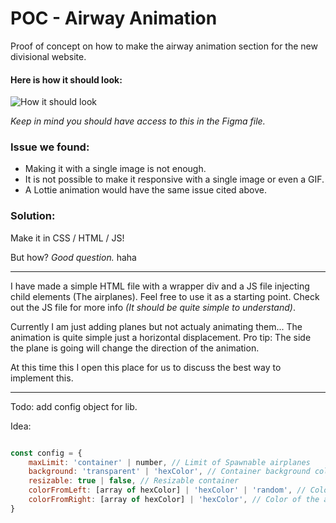 # POC - Airway Animation

Proof of concept on how to make the airway animation section for the new divisional website.

#### Here is how it should look:

![How it should look](https://i.imgur.com/GaLOYxG.png)

 *Keep in mind you should have access to this in the Figma file.*

### Issue we found:

- Making it with a single image is not enough.
- It is not possible to make it responsive with a single image or even a GIF.
- A Lottie animation would have the same issue cited above.

### Solution:
Make it in CSS / HTML / JS! 

But how? *Good question.* haha

---

I have made a simple HTML file with a wrapper div and a JS file injecting child elements (The airplanes). Feel free to use it as a starting point. Check out the JS file for more info *(It should be quite simple to understand)*.

Currently I am just adding planes but not actualy animating them... The animation is quite simple just a horizontal displacement. Pro tip: The side the plane is going will change the direction of the animation.

At this time this I open this place for us to discuss the best way to implement this.

---


Todo: add config object for lib.

Idea:
```js

const config = {
    maxLimit: 'container' | number, // Limit of Spawnable airplanes
    background: 'transparent' | 'hexColor', // Container background color
    resizable: true | false, // Resizable container
    colorFromLeft: [array of hexColor] | 'hexColor' | 'random', // Color of the airplanes coming from the left side. 
    colorFromRight: [array of hexColor] | 'hexColor', // Color of the airplanes coming from the right side. 
}
```